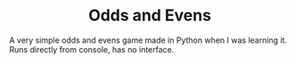 <h1 align="center">Odds and Evens</h1>
<p> A very simple odds and evens game made in Python when I was learning it. Runs directly from console, has no interface. </p>
